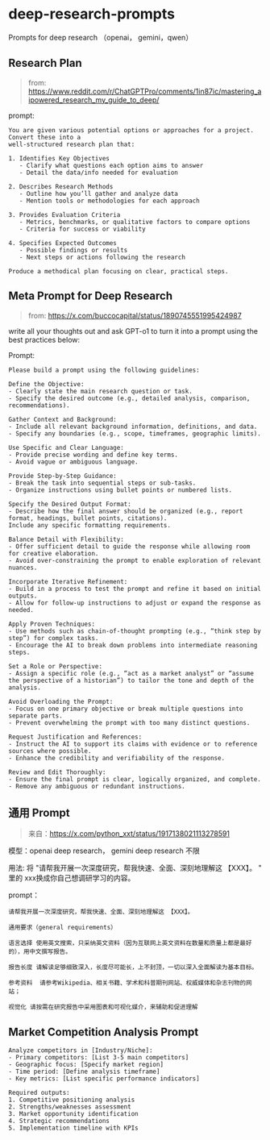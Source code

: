 # deep-research-prompts
Prompts for deep research （openai， gemini，qwen）


## Research Plan

> from: https://www.reddit.com/r/ChatGPTPro/comments/1in87ic/mastering_aipowered_research_my_guide_to_deep/

prompt:

~~~
You are given various potential options or approaches for a project. Convert these into a  
well-structured research plan that:  

1. Identifies Key Objectives  
   - Clarify what questions each option aims to answer  
   - Detail the data/info needed for evaluation  

2. Describes Research Methods  
   - Outline how you’ll gather and analyze data  
   - Mention tools or methodologies for each approach  

3. Provides Evaluation Criteria  
   - Metrics, benchmarks, or qualitative factors to compare options  
   - Criteria for success or viability  

4. Specifies Expected Outcomes  
   - Possible findings or results  
   - Next steps or actions following the research  

Produce a methodical plan focusing on clear, practical steps.  
~~~

## Meta Prompt for Deep Research

> from: https://x.com/buccocapital/status/1890745551995424987

write all your thoughts out and ask GPT-o1 to turn it into a prompt using the best practices below:

Prompt:
~~~
Please build a prompt using the following guidelines:

Define the Objective: 
- Clearly state the main research question or task.
- Specify the desired outcome (e.g., detailed analysis, comparison, recommendations).

Gather Context and Background:
- Include all relevant background information, definitions, and data.
- Specify any boundaries (e.g., scope, timeframes, geographic limits).

Use Specific and Clear Language:
- Provide precise wording and define key terms.
- Avoid vague or ambiguous language.

Provide Step-by-Step Guidance:
- Break the task into sequential steps or sub-tasks.
- Organize instructions using bullet points or numbered lists.

Specify the Desired Output Format:
- Describe how the final answer should be organized (e.g., report format, headings, bullet points, citations).
Include any specific formatting requirements.

Balance Detail with Flexibility:
- Offer sufficient detail to guide the response while allowing room for creative elaboration.
- Avoid over-constraining the prompt to enable exploration of relevant nuances.

Incorporate Iterative Refinement:
- Build in a process to test the prompt and refine it based on initial outputs.
- Allow for follow-up instructions to adjust or expand the response as needed.

Apply Proven Techniques:
- Use methods such as chain-of-thought prompting (e.g., “think step by step”) for complex tasks.
- Encourage the AI to break down problems into intermediate reasoning steps.

Set a Role or Perspective:
- Assign a specific role (e.g., “act as a market analyst” or “assume the perspective of a historian”) to tailor the tone and depth of the analysis.

Avoid Overloading the Prompt:
- Focus on one primary objective or break multiple questions into separate parts.
- Prevent overwhelming the prompt with too many distinct questions.

Request Justification and References:
- Instruct the AI to support its claims with evidence or to reference sources where possible.
- Enhance the credibility and verifiability of the response.

Review and Edit Thoroughly:
- Ensure the final prompt is clear, logically organized, and complete.
- Remove any ambiguous or redundant instructions.
~~~

## 通用 Prompt

> 来自：https://x.com/python_xxt/status/1917138021113278591

模型：openai deep research， gemini deep research 不限

用法: 将 "请帮我开展一次深度研究，帮我快速、全面、深刻地理解这 【XXX】。  " 里的 xxx换成你自己想调研学习的内容。

prompt：
~~~
请帮我开展一次深度研究，帮我快速、全面、深刻地理解这 【XXX】。  

通用要求（general requirements）  

语言选择 使用英文搜索，只采纳英文资料（因为互联网上英文资料在数量和质量上都是最好的），用中文撰写报告。  

报告长度 请解读足够细致深入，长度尽可能长，上不封顶，一切以深入全面解读为基本目标。  

参考资料  请参考Wikipedia、相关书籍、学术和科普期刊网站、权威媒体和杂志刊物的网站；  

视觉化 请按需在研究报告中采用图表和可视化媒介，来辅助和促进理解
~~~

## Market Competition Analysis Prompt

~~~
Analyze competitors in [Industry/Niche]:
- Primary competitors: [List 3-5 main competitors]
- Geographic focus: [Specify market region]
- Time period: [Define analysis timeframe]
- Key metrics: [List specific performance indicators]

Required outputs:
1. Competitive positioning analysis
2. Strengths/weaknesses assessment
3. Market opportunity identification
4. Strategic recommendations
5. Implementation timeline with KPIs

~~~